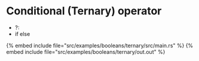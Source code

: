 # Conditional (Ternary) operator

* ?:
* if else


{% embed include file="src/examples/booleans/ternary/src/main.rs" %}
{% embed include file="src/examples/booleans/ternary/out.out" %}


